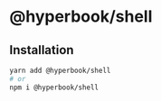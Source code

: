 # @hyperbook/shell

## Installation

```sh
yarn add @hyperbook/shell
# or
npm i @hyperbook/shell
```
